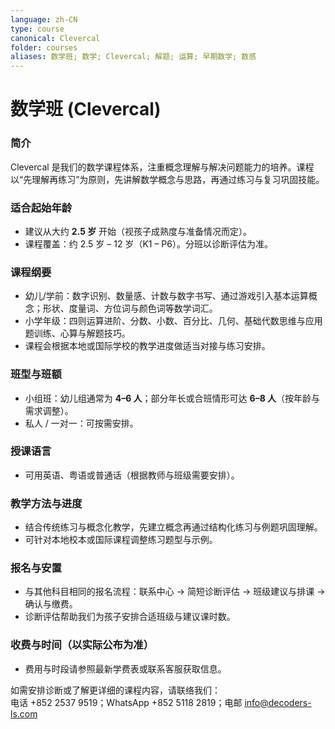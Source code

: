 ```yaml
---
language: zh-CN
type: course
canonical: Clevercal
folder: courses
aliases: 数学班; 数学; Clevercal; 解题; 运算; 早期数学; 数感
---
```

# 数学班 (Clevercal)

### 简介
Clevercal 是我们的数学课程体系，注重概念理解与解决问题能力的培养。课程以“先理解再练习”为原则，先讲解数学概念与思路，再通过练习与复习巩固技能。

### 适合起始年龄
- 建议从大约 **2.5 岁** 开始（视孩子成熟度与准备情况而定）。  
- 课程覆盖：约 2.5 岁 – 12 岁（K1 – P6）。分班以诊断评估为准。

### 课程纲要
- 幼儿/学前：数字识别、数量感、计数与数字书写、通过游戏引入基本运算概念；形状、度量词、方位词与颜色词等数学词汇。  
- 小学年级：四则运算进阶、分数、小数、百分比、几何、基础代数思维与应用题训练、心算与解题技巧。  
- 课程会根据本地或国际学校的教学进度做适当对接与练习安排。

### 班型与班额
- 小组班：幼儿组通常为 **4–6 人**；部分年长或合班情形可达 **6–8 人**（按年龄与需求调整）。  
- 私人 / 一对一：可按需安排。

### 授课语言
- 可用英语、粤语或普通话（根据教师与班级需要安排）。

### 教学方法与进度
- 结合传统练习与概念化教学，先建立概念再通过结构化练习与例题巩固理解。  
- 可针对本地校本或国际课程调整练习题型与示例。

### 报名与安置
- 与其他科目相同的报名流程：联系中心 → 简短诊断评估 → 班级建议与排课 → 确认与缴费。  
- 诊断评估帮助我们为孩子安排合适班级与建议课时数。

### 收费与时间（以实际公布为准）
- 费用与时段请参照最新学费表或联系客服获取信息。

如需安排诊断或了解更详细的课程内容，请联络我们：  
电话 +852 2537 9519；WhatsApp +852 5118 2819；电邮 info@decoders-ls.com

